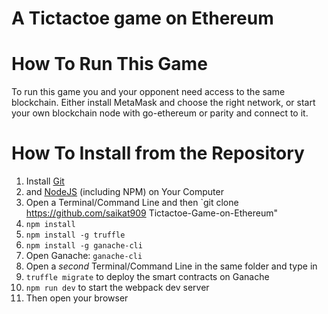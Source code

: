 # A Tictactoe game on Ethereum
# How To Run This Game
To run this game you and your opponent need access to the same blockchain. Either install MetaMask and choose the right network, or start your own blockchain node with go-ethereum or parity and connect to it.

# How To Install from the Repository

1. Install [Git](https://git-scm.com/downloads)
2. and [NodeJS](https://nodejs.org/en/download/) (including NPM) on Your Computer
3. Open a Terminal/Command Line and then `git clone https://github.com/saikat909 Tictactoe-Game-on-Ethereum"
4. `npm install`
5. `npm install -g truffle`
6. `npm install -g ganache-cli`
7. Open Ganache: `ganache-cli`
8. Open a _second_ Terminal/Command Line in the same folder and type in
9. `truffle migrate` to deploy the smart contracts on Ganache
10. `npm run dev` to start the webpack dev server
11. Then open your browser
